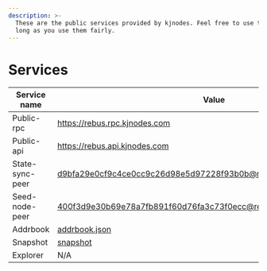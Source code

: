 ```yaml
---
description: >-
  These are the public services provided by kjnodes. Feel free to use them as
  long as you use them fairly.
---
```


# Services

| Service name    | Value                                                                                   |
| --------------- | --------------------------------------------------------------------------------------- |
| Public-rpc      | https://rebus.rpc.kjnodes.com                                                   |
| Public-api      | https://rebus.api.kjnodes.com                                                   |
| State-sync-peer | d9bfa29e0cf9c4ce0cc9c26d98e5d97228f93b0b@rebus.rpc.kjnodes.com:21656 |
| Seed-node-peer  | 400f3d9e30b69e78a7fb891f60d76fa3c73f0ecc@rebus.rpc.kjnodes.com:21659 |
| Addrbook        | [addrbook.json](https://snapshots.kjnodes.com/rebus/addrbook.json)              |
| Snapshot        | [snapshot](https://snapshots.kjnodes.com/rebus/snapshot\_latest.tar.lz4)        |
| Explorer        | N/A                                                                                     |
